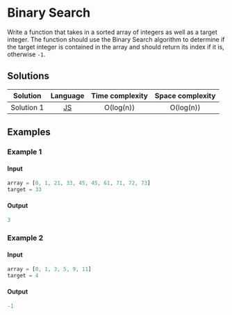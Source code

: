 # Binary Search

Write a function that takes in a sorted array of integers as well as a target
integer. The function should use the Binary Search algorithm to determine if the
target integer is contained in the array and should return its index if it is,
otherwise `-1`.

## Solutions

| Solution   | Language                   | Time complexity | Space complexity |
|:----------:|:--------------------------:|:---------------:|:----------------:|
| Solution 1 | [JS][JS-1]                 | O(log(n))       | O(log(n))        |

## Examples

### Example 1

#### Input

```javascript
array = [0, 1, 21, 33, 45, 45, 61, 71, 72, 73]
target = 33
```

#### Output

```javascript
3
```

### Example 2

#### Input

```javascript
array = [0, 1, 3, 5, 9, 11]
target = 4
```

#### Output

```javascript
-1
```

[JS-1]: ../solutions/js/005-BinarySearch/solution-1.js